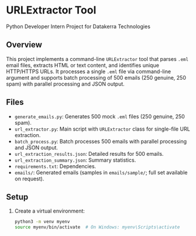  
# URLExtractor Tool
Python Developer Intern Project for Datakerra Technologies

## Overview
This project implements a command-line `URLExtractor` tool that parses `.eml` email files, extracts HTML or text content, and identifies unique HTTP/HTTPS URLs. It processes a single `.eml` file via command-line argument and supports batch processing of 500 emails (250 genuine, 250 spam) with parallel processing and JSON output.

## Files
- `generate_emails.py`: Generates 500 mock `.eml` files (250 genuine, 250 spam).
- `url_extractor.py`: Main script with `URLExtractor` class for single-file URL extraction.
- `batch_process.py`: Batch processes 500 emails with parallel processing and JSON output.
- `url_extraction_results.json`: Detailed results for 500 emails.
- `url_extraction_summary.json`: Summary statistics.
- `requirements.txt`: Dependencies.
- `emails/`: Generated emails (samples in `emails/sample/`; full set available on request).

## Setup
1. Create a virtual environment:
   ```bash
   python3 -m venv myenv
   source myenv/bin/activate  # On Windows: myenv\Scripts\activate